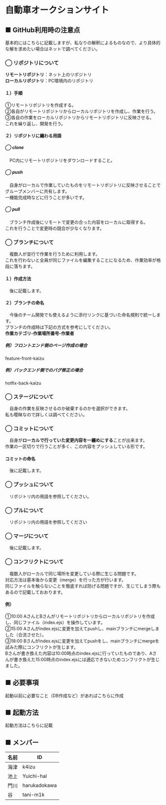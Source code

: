 # 自動車オークションサイト

## ■ GitHub利用時の注意点
基本的にはこちらに記載しますが、私なりの解釈によるものなので、より具体的な解を求めたい場合はネットで調べてください。<br>

### ◯ リポジトリについて
**リモートリポジトリ**：ネット上のリポジトリ<br>
**ローカルリポジトリ**：PC環境内のリポジトリ
#### １）手順
➀リモートリポジトリを作成する。<br>
➁各自がリモートリポジトリからローカルリポジトリを作成し、作業を行う。<br>
➂各自の作業をローカルリポジトリからリモートリポジトリに反映させる。<br>
これを繰り返し、開発を行う。
#### ２）リポジトリに纏わる用語
##### ◯ clone
　PC内にリモートリポジトリをダウンロードすること。
 
##### ◯ push
　自身がローカルで作業していたものをリモートリポジトリに反映させることでグループメンバーに共有します。<br>
一機能完成時などに行うことが多いです。

##### ◯ pull
　ブランチ作成後にリモートで変更の合った内容をローカルに取得する。<br>
これを行うことで変更時の競合が少なくなります。

### ◯ ブランチについて
　複数人が並行で作業を行うために利用します。<br>
これを行わないと全員が同じファイルを編集することになるため、作業効率が格段に落ちます。
#### １）作成方法
　後に記載します。
#### ２）ブランチの命名
　今後のチーム開発でも使えるように添付リンクに基づいた命名規則で統一します。<br>
ブランチの作成時は下記の方式を参考にしてください。<br>
**作業カテゴリ-作業場所番号-作業者**
##### 例）フロントエンド側のページ作成の場合
feature-front-kaizu
##### 例）バックエンド側でのバグ修正の場合
hotfix-back-kaizu

### ◯ ステージについて
　自身の作業を反映させるのか破棄するのかを選択ができます。<br>
私も曖昧なので詳しくは調べてください。

### ◯ コミットについて
　自身が**ローカルで行っていた変更内容を一纏めにする**ことが出来ます。<br>
作業の一区切りで行うことが多く、この内容をプッシュしている形です。
#### コミットの命名
　後に記載します。

### ◯ プッシュについて
　リポジトリ内の用語を参照してください。

### ◯ プルについて
　リポジトリ内の用語を参照してください

### ◯ マージについて
　後に記載します。

### ◯ コンフリクトについて
　複数人がローカルで同じ場所を変更している際に生じる問題です。<br>
対応方法は基本後から変更（merge）を行った方が行います。<br>
同じファイルを触らないことを徹底すれば防げる問題ですが、生じてしまう際もあるので記載しておおります。
#### 例）
➀10:00 AさんとBさんがリモートリポジトリからローカルリポジトリを作成し、同じファイル（index.ejs）を操作しています。<br>
➁15:00 Aさんがindex.ejsに変更を加えてpushし、mainブランチにmergeしました（合流させた）。<br>
➂18:00 Bさんがindex.ejsに変更を加えてpushをし、mainブランチにmergeを試みた際にコンフリクトが生じます。<br>
Bさんが書き換えた内容は10:00時点のindex.ejsに行っていたものであり、Aさんが書き換えた15:00時点のindex.ejsには適応できないためコンフリクトが生じました。

## ■ 必要事項
起動以前に必要なこと（DB作成など）があればこちらに作成

## ■ 起動方法
起動方法はこちらに記載

## ■ メンバー
| 名前 | ID |
| --------------- | --------------- |
| 海津 | k4izu |
| 池上 | Yuichi-hal |
| 門川 | harukadokawa |
| 谷　 | tani-m1k |

